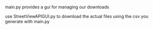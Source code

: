 main.py provides a gui for managing our downloads


use StreetViewAPIGUI.py to download the actual files using the csv you generate with main.py